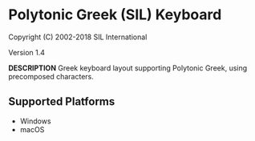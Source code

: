 Polytonic Greek (SIL) Keyboard
=====================

Copyright (C) 2002-2018 SIL International

Version 1.4

__DESCRIPTION__
Greek keyboard layout supporting Polytonic Greek, using precomposed characters.

Supported Platforms
-------------------
 * Windows
 * macOS
